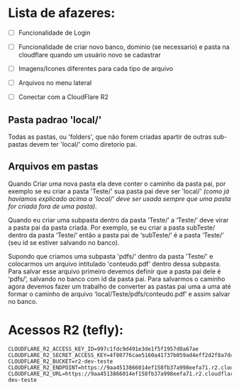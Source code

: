 # Lista de afazeres:
-[ ] Funcionalidade de Login
-[ ] Funcionalidade de criar novo banco, dominio (se necessario) e pasta na cloudflare quando um usuário novo se cadastrar 
-[ ] Imagens/Icones diferentes para cada tipo de arquivo
-[ ] Arquivos no menu lateral
-[ ] Conectar com a CloudFlare R2


## Pasta padrao 'local/'
Todas as pastas, ou 'folders', que não forem criadas apartir de outras sub-pastas devem ter 'local/' como diretorio pai.

## Arquivos em pastas
Quando Criar uma nova pasta ela deve conter o caminho da pasta pai, por exemplo se eu criar a pasta 'Teste/' sua pasta pai deve ser 'local/' *(como já havíamos explicado acima a 'local/' deve ser usada sempre que uma pasta for criada fora de uma pasta)*.

Quando eu criar uma subpasta dentro da pasta ‘Teste/’ a ‘Teste/’ deve virar a pasta pai da pasta criada. Por exemplo, se eu criar a pasta subTeste/ dentro da pasta ‘Teste/’ então a pasta pai de ‘subTeste/’ é a pasta ‘Teste/’ (seu id se estiver salvando no banco).

Supondo que criamos uma subpasta 'pdfs/' dentro da pasta 'Teste/' e colocarmos um arquivo intitulado 'conteudo.pdf' dentro dessa subpasta.
Para salvar esse arquivo primeiro devemos definir que a pasta pai dele é ‘pdfs/’, salvando no banco com id da pasta pai. Para salvarmos o caminho agora devemos fazer um trabalho de converter as pastas pai uma a uma até formar o caminho de arquivo ‘local/Teste/pdfs/conteudo.pdf’ e assim salvar no banco.

# Acessos R2 (tefly):
    CLOUDFLARE_R2_ACCESS_KEY_ID=997c1fdc9d491e3de1f5f1957d0a67ae
    CLOUDFLARE_R2_SECRET_ACCESS_KEY=4f80776cae5160a41737b059ad4eff2d2f8a7dc1ed1422ba158164666443493f
    CLOUDFLARE_R2_BUCKET=r2-dev-teste
    CLOUDFLARE_R2_ENDPOINT=https://9aa4513866014ef158fb37a998eefa71.r2.cloudflarestorage.com
    CLOUDFLARE_R2_URL=https://9aa4513866014ef158fb37a998eefa71.r2.cloudflarestorage.com/r2-dev-teste

